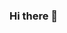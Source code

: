### Hi there 👋

<!--
**thebeastof/thebeastof** is a ✨ _special_ ✨ repository because its `README.md` (this file) appears on your GitHub profile.

Here are some ideas to get you started:

- 🔭 I’m currently working on python and _html/css_.
- 🌱 I’m currently learning python and html/css.
- 👯 I’m looking to collaborate on a project with my __friends__.
- 🤔 I’m looking for help with nothing <int>until further notice</int>.
- 💬 Ask me about nothing because I am not experienced in software engineering.
- 📫 How to reach me: Don't.
- ⚡ Fun fact: I tried the Khan Academy Software engineering course. Don't do it. It is better if you use Code HS
-->
